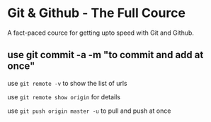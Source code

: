 # Git & Github - The Full Cource

A fact-paced cource for getting upto speed with Git and Github.

## use git commit -a -m "to commit and add at once"

use ```git remote -v``` to show the list of urls

use ``` git remote show origin ``` for details

use ``` git push origin master -u ``` to pull and push at once